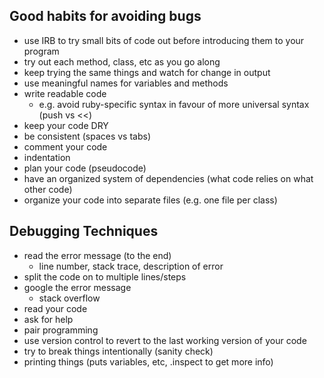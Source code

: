 ## Good habits for avoiding bugs

- use IRB to try small bits of code out before introducing them to your program
- try out each method, class, etc as you go along
- keep trying the same things and watch for change in output
- use meaningful names for variables and methods
- write readable code
  - e.g. avoid ruby-specific syntax in favour of more universal syntax (push vs <<)
- keep your code DRY
- be consistent (spaces vs tabs)
- comment your code
- indentation
- plan your code (pseudocode)
- have an organized system of dependencies (what code relies on what other code)
- organize your code into separate files (e.g. one file per class)



## Debugging Techniques
- read the error message (to the end)
  - line number, stack trace, description of error
- split the code on to multiple lines/steps
- google the error message
  - stack overflow
- read your code
- ask for help
- pair programming
- use version control to revert to the last working version of your code
- try to break things intentionally (sanity check)
- printing things (puts variables, etc, .inspect to get more info)
















